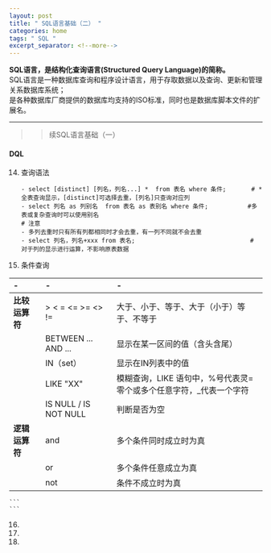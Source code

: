 ```yaml
---
layout: post
title: " SQL语言基础（二） "
categories: home
tags: " SQL "
excerpt_separator: <!--more-->
---
```



<b>SQL语言，是结构化查询语言(Structured Query Language)的简称。</b>  
SQL语言是一种数据库查询和程序设计语言，用于存取数据以及查询、更新和管理关系数据库系统；  
是各种数据库厂商提供的数据库均支持的ISO标准，同时也是数据库脚本文件的扩展名。
<!--more-->
 ---
>> 续SQL语言基础（一）


#### DQL
14. 查询语法
    ```
    - select [distinct] [列名，列名...] *  from 表名 where 条件;       # * 全表查询显示，[distinct]可选择去重，[列名]只查询对应列
    - select 列名 as 列别名  from 表名 as 表别名 where 条件;           #多表或复杂查询时可以使用别名
    # 注意
    - 多列去重时只有所有列都相同时才会去重，有一列不同就不会去重
    - select 列名，列名+xxx from 表名;                                # 对于列的显示进行运算，不影响原表数据
    ```
15. 条件查询

| -                | -                     | -                                                              |
|:-----------------|:----------------------|:---------------------------------------------------------------|
| <b>比较运算符</b> | > < = <= >= <> !=     | 大于、小于、等于、大于（小于）等于、不等于                        |
|                  | BETWEEN ... AND ...   | 显示在某一区间的值（含头含尾）                                   |
|                  | IN（set）              | 显示在IN列表中的值                                              |
|                  | LIKE "XX"             | 模糊查询，LIKE 语句中，%号代表灵=零个或多个任意字符，_代表一个字符 |
|                  | IS NULL / IS NOT NULL | 判断是否为空                                                    |
| <b>逻辑运算符</b> | and                   | 多个条件同时成立时为真                                          |
|                  | or                    | 多个条件任意成立为真                                             |
|                  | not                   | 条件不成立时为真                                                |




    ```
    ```
16. 
17. 
18. 



